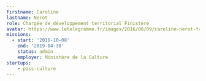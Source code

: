 ```yaml
---
firstname: Caroline
lastname: Nerot
role: Chargée de développement territorial Finistère
avatar: https://www.letelegramme.fr/images/2016/08/09/caroline-nerot-fait-decouvrir-au-grand-public-les-sciences_3036796_203x330p.jpg?v=1
missions:
  - start: '2018-10-08'
    end: '2019-04-30'
    status: admin
    employer: Ministère de la Culture
startups:
    - pass-culture
---
```

